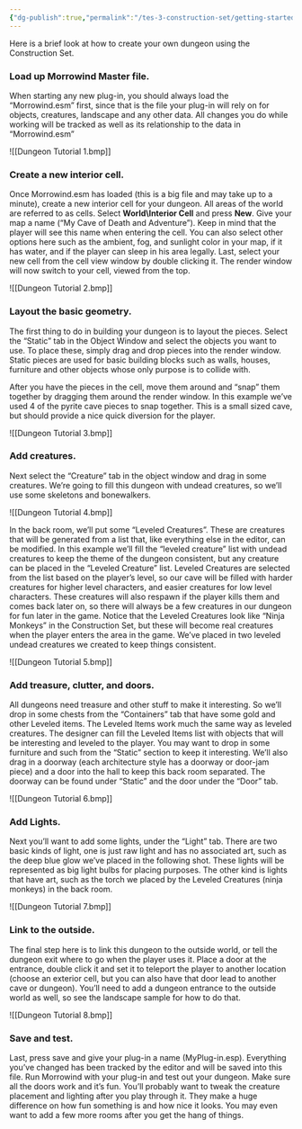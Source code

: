 ```yaml
---
{"dg-publish":true,"permalink":"/tes-3-construction-set/getting-started/tutorials/dungeon-tutorial/"}
---
```



Here is a brief look at how to create your own dungeon using the Construction Set. 

### Load up Morrowind Master file.

When starting any new plug-in, you should always load the “Morrowind.esm” first, since that is the file your plug-in will rely on for objects, creatures, landscape and any other data. All changes you do while working will be tracked as well as its relationship to the data in “Morrowind.esm”

![[Dungeon Tutorial 1.bmp]]

### Create a new interior cell.

Once Morrowind.esm has loaded (this is a big file and may take up to a minute), create a new interior cell for your dungeon. All areas of the world are referred to as cells. Select **World\Interior Cell** and press **New**. Give your map a name (“My Cave of Death and Adventure”). Keep in mind that the player will see this name when entering the cell. You can also select other options here such as the ambient, fog, and sunlight color in your map, if it has water, and if the player can sleep in his area legally. Last, select your new cell from the cell view window by double clicking it. The render window will now switch to your cell, viewed from the top.

![[Dungeon Tutorial 2.bmp]]

### Layout the basic geometry.

The first thing to do in building your dungeon is to layout the pieces. Select the “Static” tab in the Object Window and select the objects you want to use. To place these, simply drag and drop pieces into the render window.  Static pieces are used for basic building blocks such as walls, houses, furniture and other objects whose only purpose is to collide with. 

After you have the pieces in the cell, move them around and “snap” them together by dragging them around the render window. In this example we’ve used 4 of the pyrite cave pieces to snap together. This is a small sized cave, but should provide a nice quick diversion for the player.

![[Dungeon Tutorial 3.bmp]]

### Add creatures.

Next select the “Creature” tab in the object window and drag in some creatures. We’re going to fill this dungeon with undead creatures, so we’ll use some skeletons and bonewalkers.

![[Dungeon Tutorial 4.bmp]]

In the back room, we’ll put some “Leveled Creatures”. These are creatures that will be generated from a list that, like everything else in the editor, can be modified. In this example we’ll fill the “leveled creature” list with undead creatures to keep the theme of the dungeon consistent, but any creature can be placed in the “Leveled Creature” list. Leveled Creatures are selected from the list based on the player’s level, so our cave will be filled with harder creatures for higher level characters, and easier creatures for low level characters. These creatures will also respawn if the player kills them and comes back later on, so there will always be a few creatures in our dungeon for fun later in the game. Notice that the Leveled Creatures look like “Ninja Monkeys” in the Construction Set, but these will become real creatures when the player enters the area in the game. We’ve placed in two leveled undead creatures we created to keep things consistent.

![[Dungeon Tutorial 5.bmp]]

### Add treasure, clutter, and doors.

All dungeons need treasure and other stuff to make it interesting. So we’ll drop in some chests from the “Containers” tab that have some gold and other Leveled items. The Leveled Items work much the same way as leveled creatures. The designer can fill the Leveled Items list with objects that will be interesting and leveled to the player. You may want to drop in some furniture and such from the “Static” section to keep it interesting. We’ll also drag in a doorway (each architecture style has a doorway or door-jam piece) and a door into the hall to keep this back room separated. The doorway can be found under “Static” and the door under the “Door” tab.

![[Dungeon Tutorial 6.bmp]]

### Add Lights.

Next you’ll want to add some lights, under the “Light” tab. There are two basic kinds of light, one is just raw light and has no associated art, such as the deep blue glow we’ve placed in the following shot. These lights will be represented as big light bulbs for placing purposes. The other kind is lights that have art, such as the torch we placed by the Leveled Creatures (ninja monkeys) in the back room.

![[Dungeon Tutorial 7.bmp]]

### Link to the outside.

The final step here is to link this dungeon to the outside world, or tell the dungeon exit where to go when the player uses it. Place a door at the entrance, double click it and set it to teleport the player to another location (choose an exterior cell, but you can also have that door lead to another cave or dungeon). You’ll need to add a dungeon entrance to the outside world as well, so see the landscape sample for how to do that.

![[Dungeon Tutorial 8.bmp]]

### Save and test.

Last, press save and give your plug-in a name (MyPlug-in.esp). Everything you’ve changed has been tracked by the editor and will be saved into this file. Run Morrowind with your plug-in and test out your dungeon. Make sure all the doors work and it’s fun. You’ll probably want to tweak the creature placement and lighting after you play through it. They make a huge difference on how fun something is and how nice it looks. You may even want to add a few more rooms after you get the hang of things.
